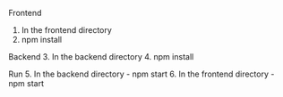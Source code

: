 Frontend
1. In the frontend directory
2. npm install

Backend
3. In the backend directory
4. npm install

Run
5. In the backend directory - npm start
6. In the frontend directory - npm start
